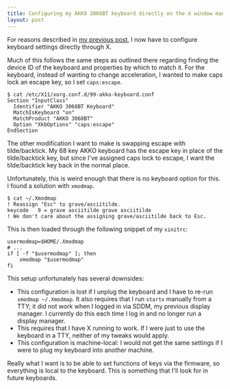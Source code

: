 ```yaml
---
title: Configuring my AKKO 3068BT keyboard directly on the X window manager
layout: post
---
```


For reasons described in [my previous post][MX Master 2S], I now have to configure keyboard settings directly through X.

<!--more-->

Much of this follows the same steps as outlined there regarding finding the device ID of the keyboard and properties by which to match it. For the keyboard, instead of wanting to change acceleration, I wanted to make caps lock an escape key, so I set `caps:escape`.

```console
$ cat /etc/X11/xorg.conf.d/99-akko-keyboard.conf
Section "InputClass"
  Identifier "AKKO 3068BT Keyboard"
  MatchIsKeyboard "on"
  MatchProduct "AKKO 3068BT"
  Option "XkbOptions" "caps:escape"
EndSection
```

The other modification I want to make is swapping escape with tilde/backtick. My 68 key AKKO keyboard has the escape key in place of the tilde/backtick key, but since I've assigned caps lock to escape, I want the tilde/backtick key back in the normal place.

Unfortunately, this is weird enough that there is no keyboard option for this. I found a solution with `xmodmap`.

```console
$ cat ~/.Xmodmap
! Reassign "Esc" to grave/asciitilde.
keycode   9 = grave asciitilde grave asciitilde
! We don't care about the assigning grave/asciitilde back to Esc.
```

This is then loaded through the following snippet of my `xinitrc`:

```shell
usermodmap=$HOME/.Xmodmap
# ...
if [ -f "$usermodmap" ]; then
    xmodmap "$usermodmap"
fi
```

This setup unfortunately has several downsides:

* This configuration is lost if I unplug the keyboard and I have to re-run `xmodmap ~/.Xmodmap`. It also requires that I run `startx` manually from a TTY; it did not work when I logged in via SDDM, my previous display manager. I currently do this each time I log in and no longer run a display manager.
* This requires that I have X running to work. If I were just to use the keyboard in a TTY, neither of my tweaks would apply.
* This configuration is machine-local: I would not get the same settings if I were to plug my keyboard into another machine.

Really what I want is to be able to set functions of keys via the firmware, so everything is local to the keyboard. This is something that I'll look for in future keyboards.

[MX Master 2S]: /mx-master-2s-x/
